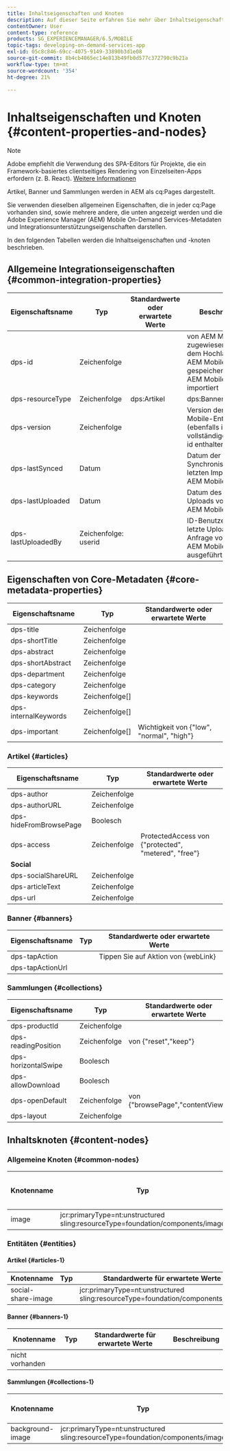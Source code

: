 ```yaml
---
title: Inhaltseigenschaften und Knoten
description: Auf dieser Seite erfahren Sie mehr über Inhaltseigenschaften und -knoten.
contentOwner: User
content-type: reference
products: SG_EXPERIENCEMANAGER/6.5/MOBILE
topic-tags: developing-on-demand-services-app
exl-id: 05c8c846-69cc-4075-9149-33890b3d1e08
source-git-commit: 8b4cb4065ec14e813b49fb0d577c372790c9b21a
workflow-type: tm+mt
source-wordcount: '354'
ht-degree: 21%

---
```


# Inhaltseigenschaften und Knoten {#content-properties-and-nodes}

>[!NOTE]
>
>Adobe empfiehlt die Verwendung des SPA-Editors für Projekte, die ein Framework-basiertes clientseitiges Rendering von Einzelseiten-Apps erfordern (z. B. React). [Weitere Informationen](/help/sites-developing/spa-overview.md)

Artikel, Banner und Sammlungen werden in AEM als cq:Pages dargestellt.

Sie verwenden dieselben allgemeinen Eigenschaften, die in jeder cq:Page vorhanden sind, sowie mehrere andere, die unten angezeigt werden und die Adobe Experience Manager (AEM) Mobile On-Demand Services-Metadaten und Integrationsunterstützungseigenschaften darstellen.

In den folgenden Tabellen werden die Inhaltseigenschaften und -knoten beschrieben.

## Allgemeine Integrationseigenschaften {#common-integration-properties}

| **Eigenschaftsname** | **Typ** | **Standardwerte oder erwartete Werte** | **Beschreibung** |
|---|---|---|---|
| dps-id | Zeichenfolge |  | von AEM Mobile zugewiesen und nach dem Hochladen in AEM Mobile von AEM gespeichert oder aus AEM Mobile importiert |
| dps-resourceType | Zeichenfolge | dps:Artikel | dps:Banner | dps:Sammlung | Entitätstyp-Eigenschaft |
| dps-version | Zeichenfolge |  | Version der AEM Mobile-Entität (ebenfalls in der vollständigen aemm-id enthalten) |
| dps-lastSynced | Datum |  | Datum der letzten Synchronisierung/des letzten Imports aus AEM Mobile in AEM |
| dps-lastUploaded | Datum |  | Datum des letzten Uploads von AEM in AEM Mobile |
| dps-lastUploadedBy | Zeichenfolge: userid |  | ID-Benutzer, der die letzte Upload-Anfrage von AEM auf AEM Mobile ausgeführt hat |

## Eigenschaften von Core-Metadaten {#core-metadata-properties}

| Eigenschaftsname | Typ | Standardwerte oder erwartete Werte |
|--- |--- |--- |
| dps-title | Zeichenfolge |  |
| dps-shortTitle | Zeichenfolge |  |
| dps-abstract | Zeichenfolge |  |
| dps-shortAbstract | Zeichenfolge |  |
| dps-department | Zeichenfolge |  |
| dps-category | Zeichenfolge |  |
| dps-keywords | Zeichenfolge[] |  |
| dps-internalKeywords | Zeichenfolge[] |  |
| dps-important | Zeichenfolge[] | Wichtigkeit von {&quot;low&quot;, &quot;normal&quot;, &quot;high&quot;} |

### Artikel {#articles}

| **Eigenschaftsname** | **Typ** | **Standardwerte oder erwartete Werte** |
|---|---|---|
| dps-author | Zeichenfolge |  |
| dps-authorURL | Zeichenfolge |  |
| dps-hideFromBrowsePage | Boolesch |  |
| dps-access | Zeichenfolge | ProtectedAccess von {&quot;protected&quot;, &quot;metered&quot;, &quot;free&quot;} |
| **Social** |  |  |
| dps-socialShareURL | Zeichenfolge |  |
| dps-articleText | Zeichenfolge |  |
| dps-url | Zeichenfolge |  |

### Banner {#banners}

| **Eigenschaftsname** | **Typ** | **Standardwerte oder erwartete Werte** |
|---|---|---|
| dps-tapAction |  | Tippen Sie auf Aktion von {webLink} |
| dps-tapActionUrl |  |  |

### Sammlungen {#collections}

| Eigenschaftsname | Typ | Standardwerte oder erwartete Werte |
|--- |--- |--- |
| dps-productId | Zeichenfolge |  |
| dps-readingPosition | Zeichenfolge | von {&quot;reset&quot;,&quot;keep&quot;} |
| dps-horizontalSwipe | Boolesch |  |
| dps-allowDownload | Boolesch |  |
| dps-openDefault | Zeichenfolge | von {&quot;browsePage&quot;,&quot;contentView&quot;} |
| dps-layout | Zeichenfolge |  |

## Inhaltsknoten {#content-nodes}

### Allgemeine Knoten {#common-nodes}

| Knotenname | Typ | Standardwerte oder erwartete Werte | Beschreibung |
|--- |--- |--- |--- |
| image | jcr:primaryType=nt:unstructured <br> sling:resourceType=foundation/components/image |  |  |

### Entitäten {#entities}

#### Artikel {#articles-1}

| Knotenname | Typ | Standardwerte für erwartete Werte | Beschreibung |
|--- |--- |--- |--- |
| social-share-image |  | jcr:primaryType=nt:unstructured <br> sling:resourceType=foundation/components/image |  |

#### Banner {#banners-1}

| Knotenname | Typ | Standardwerte für erwartete Werte | Beschreibung |
|---|---|---|---|
| nicht vorhanden |  |  |  |

#### Sammlungen {#collections-1}

| Knotenname | Typ | Standardwerte für erwartete Werte | Beschreibung |
|--- |--- |--- |--- |
| background-image | jcr:primaryType=nt:unstructured <br> sling:resourceType=foundation/components/image |  |  |
